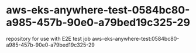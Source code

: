 # aws-eks-anywhere-test-0584bc80-a985-457b-90e0-a79bed19c325-29
repository for use with E2E test job aws-eks-anywhere-test:0584bc80-a985-457b-90e0-a79bed19c325-29
